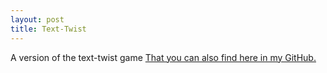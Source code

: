 ```yaml
---
layout: post
title: Text-Twist
---
```


A version of the text-twist game [That you can also find here in my GitHub.](https://github.com/efrancoi/forum)
